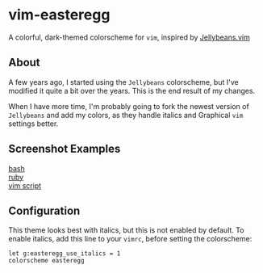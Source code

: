 # vim-easteregg
A colorful, dark-themed colorscheme for `vim`, inspired by
[Jellybeans.vim](https://github.com/nanotech/jellybeans.vim/blob/master/colors/jellybeans.vim)

## About
A few years ago, I started using the `Jellybeans` colorscheme, but I've modified
it quite a bit over the years. This is the end result of my changes.

When I have more time, I'm probably going to fork the newest version of
`Jellybeans` and add my colors, as they handle italics and Graphical `vim`
settings better.

## Screenshot Examples
[bash](resource/bash.jpg)\
[ruby](resource/ruby.jpg)\
[vim script](resource/vimscript.jpg)

## Configuration
This theme looks best with italics, but this is not enabled by default. To
enable italics, add this line to your `vimrc`, before setting the colorscheme:

```vim
let g:easteregg_use_italics = 1
colorscheme easteregg
```

